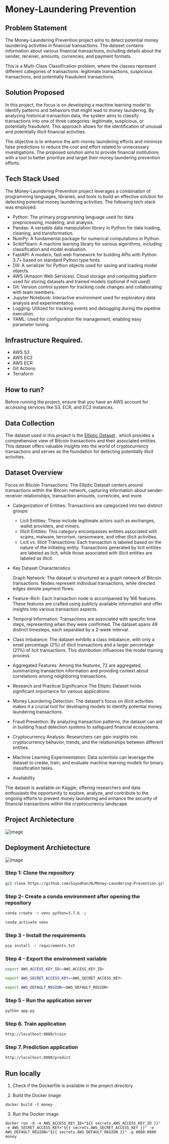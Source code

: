 # Money-Laundering Prevention

## Problem Statement

The Money-Laundering Prevention project aims to detect potential money laundering activities in financial transactions. The dataset contains information about various financial transactions, including details about the sender, receiver, amounts, currencies, and payment formats.

This is a Multi-Class Classification problem, where the classes represent different categories of transactions: legitimate transactions, suspicious transactions, and potentially fraudulent transactions.

## Solution Proposed

In this project, the focus is on developing a machine learning model to identify patterns and behaviors that might lead to money laundering. By analyzing historical transaction data, the system aims to classify transactions into one of three categories: legitimate, suspicious, or potentially fraudulent. This approach allows for the identification of unusual and potentially illicit financial activities.

The objective is to enhance the anti-money laundering efforts and minimize false predictions to reduce the cost and effort related to unnecessary investigations. The proposed solution aims to provide financial institutions with a tool to better prioritize and target their money laundering prevention efforts.


## Tech Stack Used

The Money-Laundering Prevention project leverages a combination of programming languages, libraries, and tools to build an effective solution for detecting potential money laundering activities. The following tech stack was employed:

 * Python: The primary programming language used for data preprocessing, modeling, and analysis.
 * Pandas: A versatile data manipulation library in Python for data loading, cleaning, and transformation.
 * NumPy: A fundamental package for numerical computations in Python.
 * Scikit*learn: A machine learning library for various algorithms, including classification and model evaluation.
 * FastAPI: A modern, fast web framework for building APIs with Python 3.7+ based on standard Python type hints.
 * Dill: A serializer for Python objects used for saving and loading model objects.
 * AWS (Amazon Web Services): Cloud storage and computing platform used for storing datasets and trained models (optional if not used).
 * Git: Version control system for tracking code changes and collaborating with team members.
 * Jupyter Notebook: Interactive environment used for exploratory data analysis and experimentation.
 * Logging: Utilized for tracking events and debugging during the pipeline execution.
 * YAML: Used for configuration file management, enabling easy parameter tuning.

## Infrastructure Required.

 * AWS S3
 * AWS EC2
 * AWS ECR
 * Git Actions
 * Terraform

## How to run?

 Before running the project, ensure that you have an AWS account for accessing services like S3, ECR, and EC2 instances.


## Data Collection

The dataset used in this project is the [Elliptic Dataset](https://www.kaggle.com/datasets/ellipticco/elliptic-data-set)
, which provides a comprehensive view of Bitcoin transactions and their associated entities. This dataset offers valuable insights into the world of cryptocurrency transactions and serves as the foundation for detecting potentially illicit activities.

## Dataset Overview

Focus on Bitcoin Transactions: The Elliptic Dataset centers around transactions within the Bitcoin network, capturing information about sender-receiver relationships, transaction amounts, currencies, and more.

 * Categorization of Entities: Transactions are categorized into two distinct groups:

    * Licit Entities: These include legitimate actors such as exchanges, wallet providers, and miners.
    * Illicit Entities: This category encompasses entities associated with scams, malware, terrorism, ransomware, and other illicit activities.
    * Licit vs. Illicit Transactions: Each transaction is labeled based on the nature of the initiating entity. Transactions generated by licit entities are labeled as licit, while those associated with illicit entities are labeled as illicit.

 * Key Dataset Characteristics

    Graph Network: The dataset is structured as a graph network of Bitcoin transactions. Nodes represent individual transactions, while directed edges denote payment flows.

 * Feature-Rich: Each transaction node is accompanied by 166 features. These features are crafted using publicly available information and offer insights into various transaction aspects.

 * Temporal Information: Transactions are associated with specific time steps, representing when they were confirmed. The dataset spans 49 distinct timesteps, each separated by a 2-week interval.

 * Class Imbalance: The dataset exhibits a class imbalance, with only a small percentage (2%) of illicit transactions and a larger percentage (21%) of licit transactions. This distribution influences the model training process.

 * Aggregated Features: Among the features, 72 are aggregated, summarizing transaction information and providing context about correlations among neighboring transactions.

 * Research and Practical Significance
The Elliptic Dataset holds significant importance for various applications:

 * Money Laundering Detection: The dataset's focus on illicit activities makes it a crucial tool for developing models to identify potential money laundering transactions.

 * Fraud Prevention: By analyzing transaction patterns, the dataset can aid in building fraud detection systems to safeguard financial ecosystems.

 * Cryptocurrency Analysis: Researchers can gain insights into cryptocurrency behavior, trends, and the relationships between different entities.

 * Machine Learning Experimentation: Data scientists can leverage the dataset to create, train, and evaluate machine learning models for binary classification tasks.

 * Availability

The dataset is available on Kaggle, offering researchers and data enthusiasts the opportunity to explore, analyze, and contribute to the ongoing efforts to prevent money laundering and enhance the security of financial transactions within the cryptocurrency landscape.


## Project Archietecture

![image](https://user-images.githubusercontent.com/57321948/193536768-ae704adc-32d9-4c6c-b234-79c152f756c5.png)

## Deployment Archietecture

![image](https://user-images.githubusercontent.com/57321948/193536973-4530fe7d-5509-4609-bfd2-cd702fc82423.png)

### Step 1: Clone the repository

```bash
git clone https://github.com/SuyodhanJ6/Money-Laundering-Prevention.git
```

### Step 2- Create a conda environment after opening the repository

```bash
conda create -n venv python=3.7.6 -y
```

```bash
conda activate venv
```

### Step 3 - Install the requirements

```bash
pip install -r requirements.txt
```

### Step 4 - Export the environment variable

```bash
export AWS_ACCESS_KEY_ID=<AWS_ACCESS_KEY_ID>

export AWS_SECRET_ACCESS_KEY=<AWS_SECRET_ACCESS_KEY>

export AWS_DEFAULT_REGION=<AWS_DEFAULT_REGION>

```

### Step 5 - Run the application server

```bash
python app.py
```

### Step 6. Train application

```bash
http://localhost:8080/train

```

### Step 7. Prediction application

```bash
http://localhost:8080/predict

```

## Run locally

1. Check if the Dockerfile is available in the project directory

2. Build the Docker image

```
docker build -t money . 

```

3. Run the Docker image

```
docker run -d -e AWS_ACCESS_KEY_ID="${{ secrets.AWS_ACCESS_KEY_ID }}" -e AWS_SECRET_ACCESS_KEY="${{ secrets.AWS_SECRET_ACCESS_KEY }}" -e AWS_DEFAULT_REGION="${{ secrets.AWS_DEFAULT_REGION }}" -p 8080:8080 money
```



